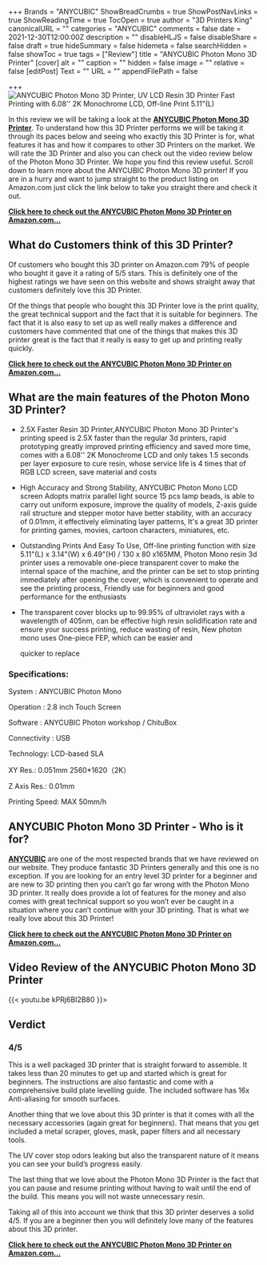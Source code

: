 +++
Brands = "ANYCUBIC"
ShowBreadCrumbs = true
ShowPostNavLinks = true
ShowReadingTime = true
TocOpen = true
author = "3D Printers King"
canonicalURL = ""
categories = "ANYCUBIC"
comments = false
date = 2021-12-30T12:00:00Z
description = ""
disableHLJS = false
disableShare = false
draft = true
hideSummary = false
hidemeta = false
searchHidden = false
showToc = true
tags = ["Review"]
title = "ANYCUBIC Photon Mono 3D Printer"
[cover]
alt = ""
caption = ""
hidden = false
image = ""
relative = false
[editPost]
Text = ""
URL = ""
appendFilePath = false

+++
![ANYCUBIC Photon Mono 3D Printer, UV LCD Resin 3D Printer Fast Printing with 6.08'' 2K Monochrome LCD, Off-line Print 5.11"(L)](https://images-na.ssl-images-amazon.com/images/I/71anf3B9wmL._AC_UL604_SR604,400_.jpg)

In this review we will be taking a look at the [**ANYCUBIC Photon Mono 3D Printer**](#).  To understand how this 3D Printer performs we will be taking it through its paces below and seeing who exactly this 3D Printer is for, what features it has and how it compares to other 3D Printers on the market.  We will rate the 3D Printer and also you can check out the video review below of the Photon Mono 3D Printer.  We hope you find this review useful.  Scroll down to learn more about the ANYCUBIC Photon Mono 3D printer!  If you are in a hurry and want to jump straight to the product listing on Amazon.com just click the link below to take you straight there and check it out.

[**Click here to check out the ANYCUBIC Photon Mono 3D Printer on Amazon.com…**](#)

## What do Customers think of this 3D Printer?

Of customers who bought this 3D printer on Amazon.com 79% of people who bought it gave it a rating of 5/5 stars.  This is definitely one of the highest ratings we have seen on this website and shows straight away that customers definitely love this 3D Printer.

Of the things that people who bought this 3D Printer love is the print quality, the great technical support and the fact that it is suitable for beginners.  The fact that it is also easy to set up as well really makes a difference and customers have commented that one of the things that makes this 3D printer great is the fact that it really is easy to get up and printing really quickly.

[**Click here to check out the ANYCUBIC Photon Mono 3D Printer on Amazon.com…**](#)

## What are the main features of the Photon Mono 3D Printer?

* 2.5X Faster Resin 3D Printer,ANYCUBIC Photon Mono 3D Printer's printing speed is 2.5X faster than the regular 3d printers, rapid prototyping greatly improved printing efficiency and saved more time, comes with a 6.08'' 2K Monochrome LCD and only takes 1.5 seconds per layer exposure to cure resin, whose service life is 4 times that of RGB LCD screen, save material and costs
* High Accuracy and Strong Stability, ANYCUBIC Photon Mono LCD screen Adopts matrix parallel light source 15 pcs lamp beads, is able to carry out uniform exposure, improve the quality of models, Z-axis guide rail structure and stepper motor have better stability, with an accuracy of 0.01mm, it effectively eliminating layer patterns, It's a great 3D printer for printing games, movies, cartoon characters, miniatures, etc.
* Outstanding Prints And Easy To Use, Off-line printing function with size 5.11"(L) x 3.14"(W) x 6.49"(H) / 130 x 80 x165MM, Photon Mono resin 3d printer uses a removable one-piece transparent cover to make the internal space of the machine, and the printer can be set to stop printing immediately after opening the cover, which is convenient to operate and see the printing process, Friendly use for beginners and good performance for the enthusiasts
* The transparent cover blocks up to 99.95% of ultraviolet rays with a wavelength of 405nm, can be effective high resin solidification rate and ensure your success printing, reduce wasting of resin, New photon mono uses One-piece FEP, which can be easier and 

  quicker to replace

### Specifications:

System : ANYCUBIC Photon Mono

Operation : 2.8 inch Touch Screen

Software : ANYCUBIC Photon workshop / ChituBox

Connectivity : USB

Technology: LCD-based SLA

XY Res.: 0.051mm 2560*1620（2K）

Z Axis Res.: 0.01mm

Printing Speed: MAX 50mm/h

## ANYCUBIC Photon Mono 3D Printer - Who is it for?

[**ANYCUBIC**](#) are one of the most respected brands that we have reviewed on our website.  They produce fantastic 3D Printers generally and this one is no exception.  If you are looking for an entry level 3D printer for a beginner and are new to 3D printing then you can’t go far wrong with the Photon Mono 3D printer.  It really does provide a lot of features for the money and also comes with great technical support so you won’t ever be caught in a situation where you can’t continue with your 3D printing.  That is what we really love about this 3D Printer!

[**Click here to check out the ANYCUBIC Photon Mono 3D Printer on Amazon.com…**](#)

## Video Review of the ANYCUBIC Photon Mono 3D Printer

{{< youtu.be kPRj6BI2B80 }}>

## Verdict

### 4/5

This is a well packaged 3D printer that is straight forward to assemble.  It takes less than 20 minutes to get up and started which is great for beginners.  The instructions are also fantastic and come with a comprehensive build plate levelling guide.  The included software has 16x Anti-aliasing for smooth surfaces.

Another thing that we love about this 3D printer is that it comes with all the necessary accessories (again great for beginners).  That means that you get included a metal scraper, gloves, mask, paper filters and all necessary tools.  

The UV cover stop odors leaking but also the transparent nature of it means you can see your build’s progress easily.  

The last thing that we love about the  Photon Mono 3D Printer is the fact that you can pause and resume printing without having to wait until the end of the build.  This means you will not waste unnecessary resin.  

Taking all of this into account we think that this 3D printer deserves a solid 4/5.  If you are a beginner then you will definitely love many of the features about this 3D printer.

[**Click here to check out the ANYCUBIC Photon Mono 3D Printer on Amazon.com…**](#)